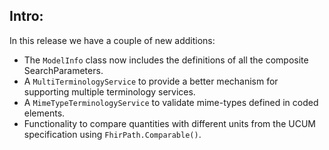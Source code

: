 ## Intro:
In this release we have a couple of new additions:

- The ```ModelInfo``` class now includes the definitions of all the composite SearchParameters.
- A ```MultiTerminologyService``` to provide a better mechanism for supporting multiple terminology services.
- A ```MimeTypeTerminologyService``` to validate mime-types defined in coded elements.
- Functionality to compare quantities with different units from the UCUM specification using ```FhirPath.Comparable()```.